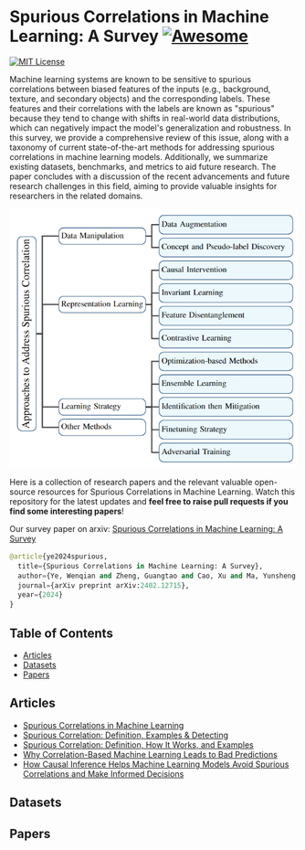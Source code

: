 # Spurious Correlations in Machine Learning: A Survey [![Awesome](https://cdn.rawgit.com/sindresorhus/awesome/d7305f38d29fed78fa85652e3a63e154dd8e8829/media/badge.svg)](https://github.com/sindresorhus/awesome)

[![MIT License](https://img.shields.io/badge/license-MIT-green.svg)](https://opensource.org/licenses/MIT) 

Machine learning systems are known to be sensitive to spurious correlations between biased features of the inputs (e.g., background, texture, and secondary objects) and the corresponding labels. These features and their correlations with the labels are known as "spurious" because they tend to change with shifts in real-world data distributions, which can negatively impact the model's generalization and robustness. In this survey, we provide a comprehensive review of this issue, along with a taxonomy of current state-of-the-art methods for addressing spurious correlations in machine learning models. Additionally, we summarize existing datasets, benchmarks, and metrics to aid future research. The paper concludes with a discussion of the recent advancements and future research challenges in this field, aiming to provide valuable insights for researchers in the related domains.    

![Taxonomy](./taxonomy.png)

Here is a collection of research papers and the relevant valuable open-source resources for Spurious Correlations in Machine Learning. Watch this repository for the latest updates and **feel free to raise pull requests if you find some interesting papers**!

Our survey paper on arxiv: [Spurious Correlations in Machine Learning: A Survey](https://arxiv.org/abs/2402.12715v1) 

```python
@article{ye2024spurious,
  title={Spurious Correlations in Machine Learning: A Survey},
  author={Ye, Wenqian and Zheng, Guangtao and Cao, Xu and Ma, Yunsheng and Hu, Xia and Zhang, Aidong},
  journal={arXiv preprint arXiv:2402.12715},
  year={2024}
}
```

## Table of Contents

- [Articles](#articles)
- [Datasets](#datasets)
- [Papers](#papers)


## Articles
- [Spurious Correlations in Machine Learning](https://www.doczamora.com/spurious-correlations-in-machine-learning)
- [Spurious Correlation: Definition, Examples & Detecting](https://statisticsbyjim.com/basics/spurious-correlation/)
- [Spurious Correlation: Definition, How It Works, and Examples](https://www.investopedia.com/terms/s/spurious_correlation.asp)
- [Why Correlation-Based Machine Learning Leads to Bad Predictions](https://causalens.com/resources/white-papers/why-correlation-based-machine-learning-leads-to-bad-predictions/)
- [How Causal Inference Helps Machine Learning Models Avoid Spurious Correlations and Make Informed Decisions](https://www.linkedin.com/pulse/how-causal-inference-helps-machine-learning-models-avoid-harrison/)

## Datasets


## Papers
